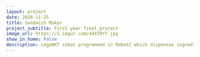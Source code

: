 ```yaml
---
layout: project
date: 2016-11-25
title: Sandwich Maker
project_subtitle: First year final project
image_url: https://i.imgur.com/44XI9YY.jpg
show_in_home: False
description: LegoNXT robot programmed in RobotC which dispenses ingredients to make a sandwich given user input
---
```


